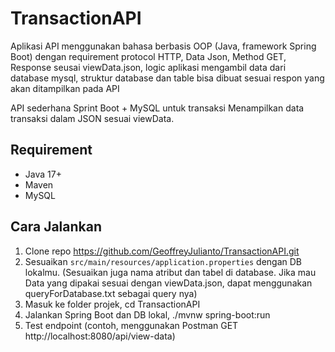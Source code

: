 # TransactionAPI
Aplikasi API menggunakan bahasa berbasis OOP (Java, framework Spring Boot) dengan requirement protocol HTTP, Data Json, Method GET, Response seusai viewData.json, logic aplikasi mengambil data dari database mysql, struktur database dan table bisa dibuat sesuai respon yang akan ditampilkan pada API

API sederhana Sprint Boot + MySQL untuk transaksi
Menampilkan data transaksi dalam JSON sesuai viewData.

## Requirement
- Java 17+
- Maven
- MySQL

## Cara Jalankan

1. Clone repo https://github.com/GeoffreyJulianto/TransactionAPI.git
2. Sesuaikan `src/main/resources/application.properties` dengan DB lokalmu. (Sesuaikan juga nama atribut dan tabel di database. Jika mau Data yang dipakai sesuai dengan viewData.json, dapat menggunakan queryForDatabase.txt sebagai query nya)
3. Masuk ke folder projek, cd TransactionAPI
4. Jalankan Spring Boot dan DB lokal, ./mvnw spring-boot:run
5. Test endpoint (contoh, menggunakan Postman GET http://localhost:8080/api/view-data)
  

